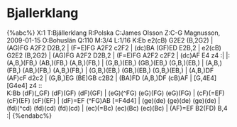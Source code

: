 # Bjallerklang

{%abc%}
X:1
T:Bjällerklang
R:Polska
C:James Olsson
Z:C-G Magnusson, 2009-01-15
O:Bohuslän
Q:110
M:3/4
L:1/16
K:Eb
e2(cB) G2E2 (B,2G2) | (AG)FG A2F2 D2B,2 | (F=E)FG A2F2 c2F2 | (dc)BA (GF)ED E2B,2 |
e2(cB) G2E2 (B,2G2) | (AG)FG A2F2 D2B,2 | (F=E)FG A2F2 c2F2 | (dc)AF E4 z4 :|
|: (A,B,)(FB,) (AB,)(FB,) (A,B,)(FB,) | (G,B,)(EB,) (GB,)(EB,) (G,B,)(EB,) | (A,B,)(FB,) (AB,)(FB,) (A,B,)(FB,) |
(G,B,)(EB,) (GB,)(EB,) (G,B,)(EB,) | (A,B,)DF (AF)cF d2c2 | (G,B,)EG (BE)GB c2B2 |
(BA)FD (A,B,)DF (cB)AF | [G,4E4] [G4e4] z4 ::\
K:Bb
(dF)(_GF) (dF)(GF) (dF)(GF) | (eG)(^FG) (eG)(FG) (eG)(FG) |
(cF)(=EF) (cF)(EF) (cF)(EF) | (dF)=EF (^FG)AB [=F4d4] | (ge)(de) (ge)(de) (ge)(de) |
(fd)(^cd) (fd)(cd) (fd)(cd) | (ec)(=Bc) (ec)(Bc) (ec)(Bc) | (AF)=EF B2(FD) B,4 :|
{%endabc%}

